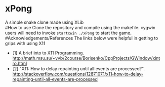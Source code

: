 # xPong
A simple snake clone made using XLib  
#How to use
Clone the repository and compile using the makefile.  cygwin users will need to invoke `startxwin ./xPong` to start the game.
#Acknowledgements/References
The links below were helpful in getting to grips with using X11
* [1] A brief into to X11 Programming. http://math.msu.su/~vvb/2course/Borisenko/CppProjects/GWindow/xintro.html
* [2] "X11: How to delay repainting until all events are processed?". http://stackoverflow.com/questions/12871071/x11-how-to-delay-repainting-until-all-events-are-processed
